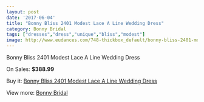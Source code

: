```yaml
---
layout: post
date: '2017-06-04'
title: "Bonny Bliss 2401 Modest Lace A Line Wedding Dress"
category: Bonny Bridal
tags: ["dresses","dress","unique","bliss","modest"]
image: http://www.eudances.com/748-thickbox_default/bonny-bliss-2401-modest-lace-a-line-wedding-dress.jpg
---
```

Bonny Bliss 2401 Modest Lace A Line Wedding Dress

On Sales: **$388.99**
<a href="https://www.eudances.com/en/bonny-bridal/244-bonny-bliss-2401-modest-lace-a-line-wedding-dress.html"><amp-img layout="responsive" width="600" height="600" src="//www.eudances.com/748-thickbox_default/bonny-bliss-2401-modest-lace-a-line-wedding-dress.jpg" alt="Bonny Bliss 2401 Modest Lace A Line Wedding Dress 0" /></a>
<a href="https://www.eudances.com/en/bonny-bridal/244-bonny-bliss-2401-modest-lace-a-line-wedding-dress.html"><amp-img layout="responsive" width="600" height="600" src="//www.eudances.com/749-thickbox_default/bonny-bliss-2401-modest-lace-a-line-wedding-dress.jpg" alt="Bonny Bliss 2401 Modest Lace A Line Wedding Dress 1" /></a>

Buy it: [Bonny Bliss 2401 Modest Lace A Line Wedding Dress](https://www.eudances.com/en/bonny-bridal/244-bonny-bliss-2401-modest-lace-a-line-wedding-dress.html "Bonny Bliss 2401 Modest Lace A Line Wedding Dress")

View more: [Bonny Bridal](https://www.eudances.com/en/3-bonny-bridal "Bonny Bridal")